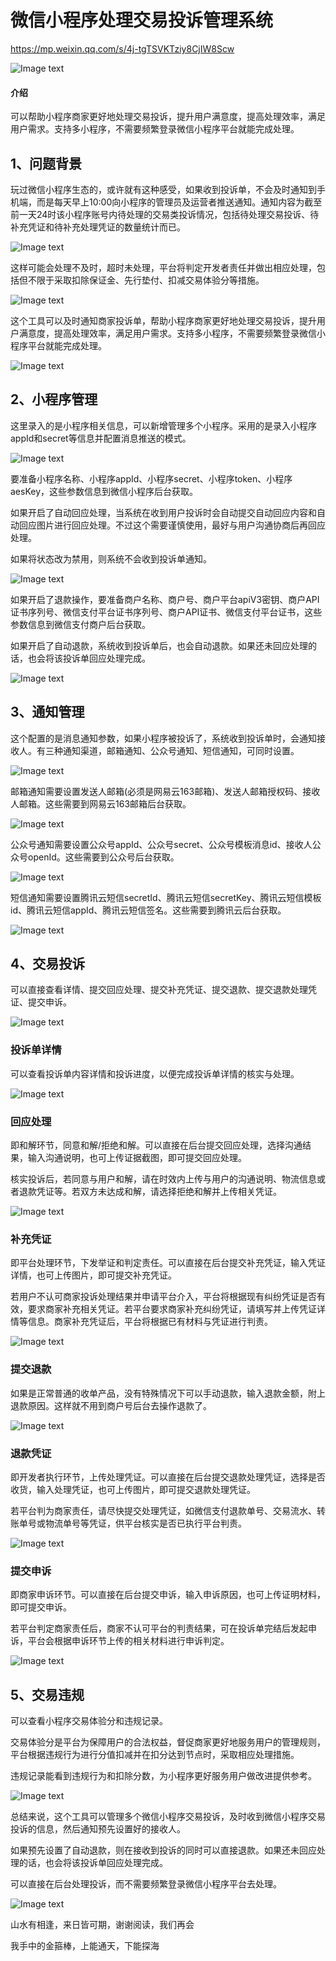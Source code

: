 # 微信小程序处理交易投诉管理系统

https://mp.weixin.qq.com/s/4j-tgTSVKTziy8CjIW8Scw

![Image text](https://picx.zhimg.com/70/v2-073734b62037ad5e541b665ffde74148_1440w.png)

#### 介绍

可以帮助小程序商家更好地处理交易投诉，提升用户满意度，提高处理效率，满足用户需求。支持多小程序，不需要频繁登录微信小程序平台就能完成处理。

## 1、问题背景

玩过微信小程序生态的，或许就有这种感受，如果收到投诉单，不会及时通知到手机端，而是每天早上10:00向小程序的管理员及运营者推送通知。通知内容为截至前一天24时该小程序账号内待处理的交易类投诉情况，包括待处理交易投诉、待补充凭证和待补充处理凭证的数量统计而已。

![Image text](https://pic4.zhimg.com/80/v2-55b87383cc1c8f6f8527b9666b79dee1_720w.png)

这样可能会处理不及时，超时未处理，平台将判定开发者责任并做出相应处理，包括但不限于采取扣除保证金、先行垫付、扣减交易体验分等措施。

![Image text](https://pica.zhimg.com/80/v2-a72c20bd2386975de395527c41336598_720w.png)

这个工具可以及时通知商家投诉单，帮助小程序商家更好地处理交易投诉，提升用户满意度，提高处理效率，满足用户需求。支持多小程序，不需要频繁登录微信小程序平台就能完成处理。

![Image text](https://pica.zhimg.com/80/v2-792ca8bb4bb2c3dfbbd07664b6f8bae6_720w.png)

## 2、小程序管理

这里录入的是小程序相关信息，可以新增管理多个小程序。采用的是录入小程序appId和secret等信息并配置消息推送的模式。

![Image text](https://picx.zhimg.com/80/v2-f328f70cf3ce958ef5275cfa23ee13cb_720w.png)

要准备小程序名称、小程序appId、小程序secret、小程序token、小程序aesKey，这些参数信息到微信小程序后台获取。

如果开启了自动回应处理，当系统在收到用户投诉时会自动提交自动回应内容和自动回应图片进行回应处理。不过这个需要谨慎使用，最好与用户沟通协商后再回应处理。

如果将状态改为禁用，则系统不会收到投诉单通知。

![Image text](https://pica.zhimg.com/80/v2-6af76880bdd71eba37220554c91f8da0_720w.png)

如果开启了退款操作，要准备商户名称、商户号、商户平台apiV3密钥、商户API证书序列号、微信支付平台证书序列号、商户API证书、微信支付平台证书，这些参数信息到微信支付商户后台获取。

如果开启了自动退款，系统收到投诉单后，也会自动退款。如果还未回应处理的话，也会将该投诉单回应处理完成。

![Image text](https://pic4.zhimg.com/80/v2-585adad1b88692422445c819165cb097_720w.png)

## 3、通知管理

这个配置的是消息通知参数，如果小程序被投诉了，系统收到投诉单时，会通知接收人。有三种通知渠道，邮箱通知、公众号通知、短信通知，可同时设置。

![Image text](https://pic3.zhimg.com/80/v2-a1dc313bb2e26be1d46894d7cf4cf956_720w.png)

邮箱通知需要设置发送人邮箱(必须是网易云163邮箱)、发送人邮箱授权码、接收人邮箱。这些需要到网易云163邮箱后台获取。

![Image text](https://pic2.zhimg.com/80/v2-a2c3d9fd9b9625da8736bc7da7d17911_720w.png)

公众号通知需要设置公众号appId、公众号secret、公众号模板消息id、接收人公众号openId。这些需要到公众号后台获取。

![Image text](https://pic4.zhimg.com/80/v2-74cd02f794da530cfbf5e1d8279111c3_720w.png)

短信通知需要设置腾讯云短信secretId、腾讯云短信secretKey、腾讯云短信模板id、腾讯云短信appId、腾讯云短信签名。这些需要到腾讯云后台获取。

![Image text](https://picx.zhimg.com/80/v2-c6c121d02cff423a6ec8c6230510c845_720w.png)

## 4、交易投诉

可以直接查看详情、提交回应处理、提交补充凭证、提交退款、提交退款处理凭证、提交申诉。

![Image text](https://picx.zhimg.com/80/v2-a02bb99ad47afd4f0e67312d4103aa21_720w.png)

### 投诉单详情

可以查看投诉单内容详情和投诉进度，以便完成投诉单详情的核实与处理。

![Image text](https://pic1.zhimg.com/80/v2-343983d43c4af8d8fc1212e51e5ed942_720w.png)

### 回应处理

即和解环节，同意和解/拒绝和解。可以直接在后台提交回应处理，选择沟通结果，输入沟通说明，也可上传证据截图，即可提交回应处理。

核实投诉后，若同意与用户和解，请在时效内上传与用户的沟通说明、物流信息或者退款凭证等。若双方未达成和解，请选择拒绝和解并上传相关凭证。

![Image text](https://pica.zhimg.com/80/v2-d4a421de198eb6842d9218b44a7e3038_720w.png)

### 补充凭证

即平台处理环节，下发举证和判定责任。可以直接在后台提交补充凭证，输入凭证详情，也可上传图片，即可提交补充凭证。

若用户不认可商家投诉处理结果并申请平台介入，平台将根据现有纠纷凭证是否有效，要求商家补充相关凭证。若平台要求商家补充纠纷凭证，请填写并上传凭证详情等信息。商家补充凭证后，平台将根据已有材料与凭证进行判责。

![Image text](https://pic4.zhimg.com/80/v2-3f2225c7c2426969aad1c5f43022dfd5_720w.png)

### 提交退款

如果是正常普通的收单产品，没有特殊情况下可以手动退款，输入退款金额，附上退款原因。这样就不用到商户号后台去操作退款了。

![Image text](https://pic2.zhimg.com/80/v2-4217794b1579605bed242c42b6237951_720w.png)

### 退款凭证

即开发者执行环节，上传处理凭证。可以直接在后台提交退款处理凭证，选择是否收货，输入处理凭证，也可上传图片，即可提交退款处理凭证。

若平台判为商家责任，请尽快提交处理凭证，如微信支付退款单号、交易流水、转账单号或物流单号等凭证，供平台核实是否已执行平台判责。

![Image text](https://pica.zhimg.com/80/v2-49eeb2dc9e5403599124d9f455242ebc_720w.png)

### 提交申诉

即商家申诉环节。可以直接在后台提交申诉，输入申诉原因，也可上传证明材料，即可提交申诉。

若平台判定商家责任后，商家不认可平台的判责结果，可在投诉单完结后发起申诉，平台会根据申诉环节上传的相关材料进行申诉判定。

![Image text](https://pica.zhimg.com/80/v2-12a5be06ce64c51f218a724109cd5982_720w.png)

## 5、交易违规

可以查看小程序交易体验分和违规记录。

交易体验分是平台为保障用户的合法权益，督促商家更好地服务用户的管理规则，平台根据违规行为进行分值扣减并在扣分达到节点时，采取相应处理措施。

违规记录能看到违规行为和扣除分数，为小程序更好服务用户做改进提供参考。

![Image text](https://pic4.zhimg.com/80/v2-bf6abad0b05fb54cbec208ae72aad1a5_720w.png)

总结来说，这个工具可以管理多个微信小程序交易投诉，及时收到微信小程序交易投诉的信息，然后通知预先设置好的接收人。

如果预先设置了自动退款，则在接收到投诉的同时可以直接退款。如果还未回应处理的话，也会将该投诉单回应处理完成。

可以直接在后台处理投诉，而不需要频繁登录微信小程序平台去处理。

![Image text](https://pic1.zhimg.com/80/v2-fc64ca6384d51bffb28eb6e100c1185c_720w.png)

山水有相逢，来日皆可期，谢谢阅读，我们再会

我手中的金箍棒，上能通天，下能探海

